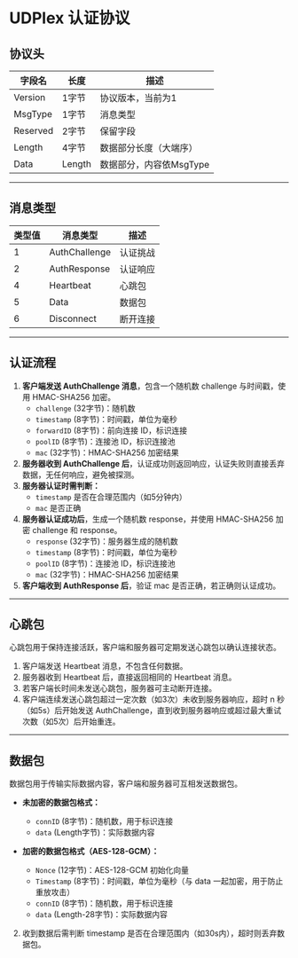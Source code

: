 # UDPlex 认证协议

## 协议头

| 字段名   | 长度   | 描述                     |
|----------|--------|--------------------------|
| Version  | 1字节  | 协议版本，当前为1        |
| MsgType  | 1字节  | 消息类型                 |
| Reserved | 2字节  | 保留字段                 |
| Length   | 4字节  | 数据部分长度（大端序）   |
| Data     | Length | 数据部分，内容依MsgType  |

---

## 消息类型

| 类型值 | 消息类型      | 描述         |
|--------|---------------|--------------|
| 1      | AuthChallenge | 认证挑战     |
| 2      | AuthResponse  | 认证响应     |
| 4      | Heartbeat     | 心跳包       |
| 5      | Data          | 数据包       |
| 6      | Disconnect    | 断开连接     |

---

## 认证流程

1. **客户端发送 AuthChallenge 消息**，包含一个随机数 challenge 与时间戳，使用 HMAC-SHA256 加密。
    - `challenge` (32字节)：随机数
    - `timestamp` (8字节)：时间戳，单位为毫秒
    - `forwardID` (8字节)：前向连接 ID，标识连接
    - `poolID` (8字节)：连接池 ID，标识连接池
    - `mac` (32字节)：HMAC-SHA256 加密结果
2. **服务器收到 AuthChallenge 后**，认证成功则返回响应，认证失败则直接丢弃数据，无任何响应，避免被探测。
3. **服务器认证时需判断：**
    - `timestamp` 是否在合理范围内（如5分钟内）
    - `mac` 是否正确
4. **服务器认证成功后**，生成一个随机数 response，并使用 HMAC-SHA256 加密 challenge 和 response。
    - `response` (32字节)：服务器生成的随机数
    - `timestamp` (8字节)：时间戳，单位为毫秒
    - `poolID` (8字节)：连接池 ID，标识连接池
    - `mac` (32字节)：HMAC-SHA256 加密结果
5. **客户端收到 AuthResponse 后**，验证 mac 是否正确，若正确则认证成功。

---

## 心跳包

心跳包用于保持连接活跃，客户端和服务器可定期发送心跳包以确认连接状态。

1. 客户端发送 Heartbeat 消息，不包含任何数据。
2. 服务器收到 Heartbeat 后，直接返回相同的 Heartbeat 消息。
3. 若客户端长时间未发送心跳包，服务器可主动断开连接。
4. 客户端连续发送心跳包超过一定次数（如3次）未收到服务器响应，超时 n 秒（如5s）后开始发送 AuthChallenge，直到收到服务器响应或超过最大重试次数（如5次）后开始重连。

---

## 数据包

数据包用于传输实际数据内容，客户端和服务器可互相发送数据包。

- **未加密的数据包格式：**
    - `connID` (8字节)：随机数，用于标识连接
    - `data` (Length字节)：实际数据内容

- **加密的数据包格式（AES-128-GCM）：**
    - `Nonce` (12字节)：AES-128-GCM 初始化向量
    - `Timestamp` (8字节)：时间戳，单位为毫秒（与 data 一起加密，用于防止重放攻击）
    - `connID` (8字节)：随机数，用于标识连接
    - `data` (Length-28字节)：实际数据内容

2. 收到数据后需判断 timestamp 是否在合理范围内（如30s内），超时则丢弃数据包。